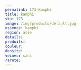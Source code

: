 ```yaml
---
permalink: 173-kamphi
title: kamphi
sku: 173
image: /img/produits/default.jpg
essence: kamphi
region: asie
details: 
produits: 
couleur: 
densite: 
veines: sans
rarete: 
---
```

